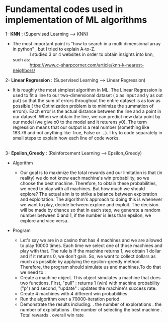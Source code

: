 # Fundamental codes used in implementation of ML algorithms

1- **KNN** : (Supervised Learning --> KNN)
  - The most important point is "how to search in a multi dimensional array in python" , but I tried to explain A-to-Z. <br />
&emsp; &emsp; &emsp; I studied 3 or 4 websites in order to obtain insights into knn, such as:<br />
&emsp; &emsp; &emsp; https://www.c-sharpcorner.com/article/knn-k-nearest-neighbors/

2- **Linear Regression** : (Supervised Learning --> Linear Regression) <br/>
  - It is roughly the most simplest algorithm in ML. The Linear Regression is used to fit a line to our two-dimensional dataset ( x as input and y as out put) so that the sum of errors throughout the entire dataset is as low as possible ( the Optimization problem is to minimize the summation of errors). Each error is the actual distance between the line and a point in our dataset. When we obtain the line, we can predict new data point by our model (we give x0 to the model and it returens y0). The term regression means that our output is a real number (something like 183.76 and not anything like True, False or ...). I try to code separately in small steps to explain how each line of code works.
<br /><br />

3- **Epsilon_Greedy** : (Reinforcement Learning --> Epsilon_Greedy)<br />
  - Algorithm
    - Our goal is to maximize the total rewards and our limitation is that (in reality) we do not know each machine's win probability, so we choose the best machine. Therefore, to obtain these probabilities, we need to play with all machines. But how much we should explore? The actual aim is to strike a balance between exploration and exploitation. The algorithm's approach to doing this is whenever we want to play, decide between explore and exploit. The decision will be made by chance so that in each step, we generate a random number between 0 and 1, if the number is less than epsilon, we explore and vice versa.

  - Program<br/>
      - Let's say we are in a casino that has 4 machines and we are allowed to play 10000 times. Each time we select one of those machines and play with that. The rule is If the machine returns 1, we obtain 1 dollar and if it returns 0, we don't gain. So, we want to collect dollars as much as possible by applying the epsilon-greedy method. Therefore, the program should simulate us and machines.To do that we need to :
      - Create a machine object. This object simulates a machine that does two functions. First, "pull" : returns 1 (win) with machine probability ("p") and second, "update" : updates the machine's success rate.
      - Create 4 machines with 4 different win probabilities
      - Run the algorithm over a 70000-iteration period.
      - Demonstrate the results including: . the number of explorations . the number of exploitations . the number of selecting the best machine . Total rewards . overall win rate
